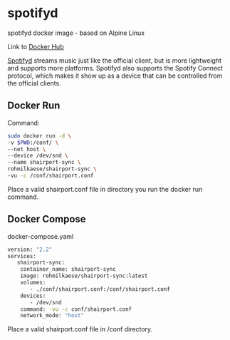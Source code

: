 # spotifyd
spotifyd docker image - based on Alpine Linux

Link to [Docker Hub](https://hub.docker.com/r/rohmilkaese/spotifyd)

[Spotifyd](https://github.com/Spotifyd/spotifyd) streams music just like the official client, but is more lightweight and supports more platforms. Spotifyd also supports the Spotify Connect protocol, which makes it show up as a device that can be controlled from the official clients.

## Docker Run

Command:

```bash
sudo docker run -d \
-v $PWD:/conf/ \
--net host \
--device /dev/snd \
--name shairport-sync \
rohmilkaese/shairport-sync \
-vu -c /conf/shairport.conf
```
Place a valid shairport.conf file in directory you run the docker run command.

## Docker Compose

docker-compose.yaml
```bash
version: "2.2"
services:
   shairport-sync:
    container_name: shairport-sync
    image: rohmilkaese/shairport-sync:latest
    volumes:
       - ./conf/shairport.conf:/conf/shairport.conf
    devices:
       - /dev/snd
    command: -vu -c conf/shairport.conf
    network_mode: "host"
```
Place a valid shairport.conf file in /conf directory.
